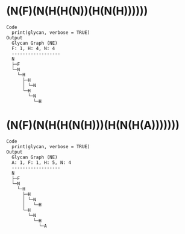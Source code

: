 # (N(F)(N(H(H(N))(H(N(H))))))

    Code
      print(glycan, verbose = TRUE)
    Output
      Glycan Graph (NE)
      F: 1, H: 4, N: 4
      ------------------
      N
      ├─F
      └─N
        └─H
          ├─H
          │ └─N
          └─H
            └─N
              └─H

# (N(F)(N(H(H(N(H)))(H(N(H(A)))))))

    Code
      print(glycan, verbose = TRUE)
    Output
      Glycan Graph (NE)
      A: 1, F: 1, H: 5, N: 4
      ------------------
      N
      ├─F
      └─N
        └─H
          ├─H
          │ └─N
          │   └─H
          └─H
            └─N
              └─H
                └─A

